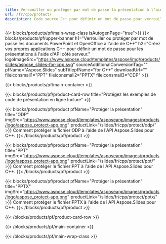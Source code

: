 ```yaml
---
title: Verrouiller ou protéger par mot de passe la présentation à l'aide de C++
url: /fr/cpp/protect/
description: Code source C++ pour définir un mot de passe pour verrouiller la présentation
---
```


{{< blocks/products/pf/main-wrap-class isAutogenPage="true">}}
{{< blocks/products/pf/upper-banner h1="Verrouiller ou protéger par mot de passe les documents PowerPoint et OpenOffice à l'aide de C++" h2="Créez vos propres applications C++ pour définir un mot de passe pour les présentations à l'aide d'API côté serveur." logoImageSrc="https://www.aspose.cloud/templates/aspose/img/products/slides/aspose_slides-for-cpp.svg" sourceAdditionalConversionTag="" pfName="Aspose.Slides" subTitlepfName="for C++" downloadUrl="" fileiconsmall1="PPT" fileiconsmall2="PPTX" fileiconsmall3="ODP" >}}

{{< blocks/products/pf/main-container >}}

{{< blocks/products/pf/product-card-row title="Protégez les exemples de code de présentation en ligne Inclure" >}}

{{< blocks/products/pf/product pfName="Protéger la présentation" title="ODP" imgSrc="https://www.aspose.cloud/templates/asposeapp/images/products/logo/aspose_protect-app.png" productLink="/slides/fr/cpp/protect/odp/" >}}
Comment protéger le fichier ODP à l'aide de l'API Aspose.Slides pour C++.
{{< /blocks/products/pf/product >}}

{{< blocks/products/pf/product pfName="Protéger la présentation" title="PPT" imgSrc="https://www.aspose.cloud/templates/asposeapp/images/products/logo/aspose_protect-app.png" productLink="/slides/fr/cpp/protect/ppt/" >}}
Comment protéger le fichier PPT à l'aide de l'API Aspose.Slides pour C++.
{{< /blocks/products/pf/product >}}

{{< blocks/products/pf/product pfName="Protéger la présentation" title="PPTX" imgSrc="https://www.aspose.cloud/templates/asposeapp/images/products/logo/aspose_protect-app.png" productLink="/slides/fr/cpp/protect/pptx/" >}}
Comment protéger le fichier PPTX à l'aide de l'API Aspose.Slides pour C++.
{{< /blocks/products/pf/product >}}



{{< /blocks/products/pf/product-card-row >}}

{{< /blocks/products/pf/main-container >}}
    
{{< /blocks/products/pf/main-wrap-class >}}